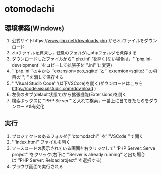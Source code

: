 # otomodachi
## 環境構築(Windows)
1. 公式サイトhttps://www.php.net/downloads.php からzipファイルをダウンロード
2. zipファイルを解凍し，任意のフォルダにphpフォルダを保存する
3. ダウンロードしたファイルから'''php.ini'''を開く(ない場合は，'''php.ini-development'''をコピーして拡張子を'''.ini'''に変更)
4. '''php.ini'''の中から'''extension=pdo_sqlite'''と'''extension=sqlite3'''の項目の''';'''を消して保存する
5. '''Visual Studio Code'''(以下VSCode)を開く(ダウンロードはこちら https://code.visualstudio.com/download )
6. 左側のタブ(default状態で)から拡張機能(Extensions)を開く
7. 検索ボックスに'''PHP Server'''と入れて検索，一番上に出てきたものをダウンロード&有効化

## 実行
1. プロジェクトのあるフォルダ('''otomodachi''')を'''VSCode'''で開く
2. '''index.html'''ファイルを開く
3. ソースコードの表示されている画面を右クリックして'''PHP Server: Serve project'''をクリック(右下に'''Server is already running'''と出た場合は'''PHP Server: Reload project'''を選択する)
4. ブラウザ画面で実行される
